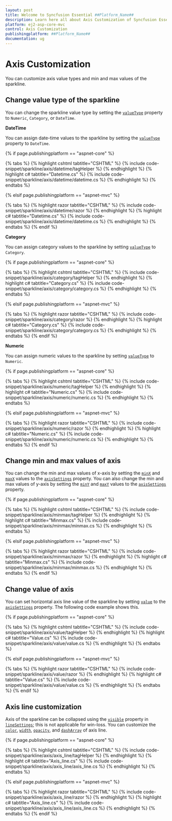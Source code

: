 ```yaml
---
layout: post
title: Welcome to Syncfusion Essential ##Platform_Name##
description: Learn here all about Axis Customization of Syncfusion Essential ##Platform_Name## widgets based on HTML5 and jQuery.
platform: ej2-asp-core-mvc
control: Axis Customization
publishingplatform: ##Platform_Name##
documentation: ug
---
```



# Axis Customization

You can customize axis value types and min and max values of the sparkline.

## Change value type of the sparkline

You can change the sparkline value type by setting the [`valueType`](https://help.syncfusion.com/cr/aspnetcore-js2/Syncfusion.EJ2~Syncfusion.EJ2.Charts.Sparkline~ValueType.html) property to `Numeric`, `Category`, or `DateTime`.
<!-- markdownlint-disable MD036 -->

**DateTime**

You can assign date-time values to the sparkline by setting the [`valueType`](https://help.syncfusion.com/cr/aspnetcore-js2/Syncfusion.EJ2~Syncfusion.EJ2.Charts.Sparkline~ValueType.html) property to `DateTime`.

{% if page.publishingplatform == "aspnet-core" %}

{% tabs %}
{% highlight cshtml tabtitle="CSHTML" %}
{% include code-snippet/sparkline/axis/datetime/tagHelper %}
{% endhighlight %}
{% highlight c# tabtitle="Datetime.cs" %}
{% include code-snippet/sparkline/axis/datetime/datetime.cs %}
{% endhighlight %}
{% endtabs %}

{% elsif page.publishingplatform == "aspnet-mvc" %}

{% tabs %}
{% highlight razor tabtitle="CSHTML" %}
{% include code-snippet/sparkline/axis/datetime/razor %}
{% endhighlight %}
{% highlight c# tabtitle="Datetime.cs" %}
{% include code-snippet/sparkline/axis/datetime/datetime.cs %}
{% endhighlight %}
{% endtabs %}
{% endif %}



<!-- markdownlint-disable MD036 -->

**Category**

You can assign category values to the sparkline by setting [`valueType`](https://help.syncfusion.com/cr/aspnetcore-js2/Syncfusion.EJ2~Syncfusion.EJ2.Charts.Sparkline~ValueType.html) to `Category`.

{% if page.publishingplatform == "aspnet-core" %}

{% tabs %}
{% highlight cshtml tabtitle="CSHTML" %}
{% include code-snippet/sparkline/axis/category/tagHelper %}
{% endhighlight %}
{% highlight c# tabtitle="Category.cs" %}
{% include code-snippet/sparkline/axis/category/category.cs %}
{% endhighlight %}
{% endtabs %}

{% elsif page.publishingplatform == "aspnet-mvc" %}

{% tabs %}
{% highlight razor tabtitle="CSHTML" %}
{% include code-snippet/sparkline/axis/category/razor %}
{% endhighlight %}
{% highlight c# tabtitle="Category.cs" %}
{% include code-snippet/sparkline/axis/category/category.cs %}
{% endhighlight %}
{% endtabs %}
{% endif %}



**Numeric**

You can assign numeric values to the sparkline by setting [`valueType`](https://help.syncfusion.com/cr/aspnetcore-js2/Syncfusion.EJ2~Syncfusion.EJ2.Charts.Sparkline~ValueType.html) to `Numeric`.

{% if page.publishingplatform == "aspnet-core" %}

{% tabs %}
{% highlight cshtml tabtitle="CSHTML" %}
{% include code-snippet/sparkline/axis/numeric/tagHelper %}
{% endhighlight %}
{% highlight c# tabtitle="Numeric.cs" %}
{% include code-snippet/sparkline/axis/numeric/numeric.cs %}
{% endhighlight %}
{% endtabs %}

{% elsif page.publishingplatform == "aspnet-mvc" %}

{% tabs %}
{% highlight razor tabtitle="CSHTML" %}
{% include code-snippet/sparkline/axis/numeric/razor %}
{% endhighlight %}
{% highlight c# tabtitle="Numeric.cs" %}
{% include code-snippet/sparkline/axis/numeric/numeric.cs %}
{% endhighlight %}
{% endtabs %}
{% endif %}



<!-- markdownlint-disable MD036 -->

## Change min and max values of axis

You can change the min and max values of x-axis by setting the [`minX`](https://help.syncfusion.com/cr/aspnetcore-js2/Syncfusion.EJ2~Syncfusion.EJ2.Charts.SparklineAxisSettings~MinX.html) and [`maxX`](https://help.syncfusion.com/cr/aspnetcore-js2/Syncfusion.EJ2~Syncfusion.EJ2.Charts.SparklineAxisSettings~MaxX.html) values to the [`axisSettings`](https://help.syncfusion.com/cr/aspnetcore-js2/Syncfusion.EJ2~Syncfusion.EJ2.Charts.SparklineAxisSettings.html) property. You can also change the min and max values of y-axis by setting the [`minY`](https://help.syncfusion.com/cr/aspnetcore-js2/Syncfusion.EJ2~Syncfusion.EJ2.Charts.SparklineAxisSettings~MinY.html) and [`maxY`](https://help.syncfusion.com/cr/aspnetcore-js2/Syncfusion.EJ2~Syncfusion.EJ2.Charts.SparklineAxisSettings~MaxY.html) values to the [`axisSettings`](https://help.syncfusion.com/cr/aspnetcore-js2/Syncfusion.EJ2~Syncfusion.EJ2.Charts.SparklineAxisSettings.html) property.

{% if page.publishingplatform == "aspnet-core" %}

{% tabs %}
{% highlight cshtml tabtitle="CSHTML" %}
{% include code-snippet/sparkline/axis/minmax/tagHelper %}
{% endhighlight %}
{% highlight c# tabtitle="Minmax.cs" %}
{% include code-snippet/sparkline/axis/minmax/minmax.cs %}
{% endhighlight %}
{% endtabs %}

{% elsif page.publishingplatform == "aspnet-mvc" %}

{% tabs %}
{% highlight razor tabtitle="CSHTML" %}
{% include code-snippet/sparkline/axis/minmax/razor %}
{% endhighlight %}
{% highlight c# tabtitle="Minmax.cs" %}
{% include code-snippet/sparkline/axis/minmax/minmax.cs %}
{% endhighlight %}
{% endtabs %}
{% endif %}



## Change value of axis

You can set horizontal axis line value of the sparkline by setting [`value`](https://help.syncfusion.com/cr/aspnetcore-js2/Syncfusion.EJ2~Syncfusion.EJ2.Charts.SparklineAxisSettings~Value.html) to the [`axisSettings`](https://help.syncfusion.com/cr/aspnetcore-js2/Syncfusion.EJ2~Syncfusion.EJ2.Charts.SparklineAxisSettings.html) property. The following code example shows this.

{% if page.publishingplatform == "aspnet-core" %}

{% tabs %}
{% highlight cshtml tabtitle="CSHTML" %}
{% include code-snippet/sparkline/axis/value/tagHelper %}
{% endhighlight %}
{% highlight c# tabtitle="Value.cs" %}
{% include code-snippet/sparkline/axis/value/value.cs %}
{% endhighlight %}
{% endtabs %}

{% elsif page.publishingplatform == "aspnet-mvc" %}

{% tabs %}
{% highlight razor tabtitle="CSHTML" %}
{% include code-snippet/sparkline/axis/value/razor %}
{% endhighlight %}
{% highlight c# tabtitle="Value.cs" %}
{% include code-snippet/sparkline/axis/value/value.cs %}
{% endhighlight %}
{% endtabs %}
{% endif %}



## Axis line customization

Axis of the sparkline can be collapsed using the [`visible`](https://help.syncfusion.com/cr/aspnetcore-js2/Syncfusion.EJ2~Syncfusion.EJ2.Charts.SparklineLineSettings~Visible.html) property in [`lineSettings`](https://help.syncfusion.com/cr/aspnetcore-js2/Syncfusion.EJ2~Syncfusion.EJ2.Charts.SparklineLineSettings.html); this is not applicable for win-loss. You can customize the [`color`](https://help.syncfusion.com/cr/aspnetcore-js2/Syncfusion.EJ2~Syncfusion.EJ2.Charts.SparklineLineSettings~Color.html), [`width`](https://help.syncfusion.com/cr/aspnetcore-js2/Syncfusion.EJ2~Syncfusion.EJ2.Charts.SparklineLineSettings~Width.html), [`opacity`](https://help.syncfusion.com/cr/aspnetcore-js2/Syncfusion.EJ2~Syncfusion.EJ2.Charts.SparklineLineSettings~Opacity.html), and [`dashArray`](https://help.syncfusion.com/cr/aspnetcore-js2/Syncfusion.EJ2~Syncfusion.EJ2.Charts.SparklineLineSettings~DashArray.html) of axis line.

{% if page.publishingplatform == "aspnet-core" %}

{% tabs %}
{% highlight cshtml tabtitle="CSHTML" %}
{% include code-snippet/sparkline/axis/axis_line/tagHelper %}
{% endhighlight %}
{% highlight c# tabtitle="Axis_line.cs" %}
{% include code-snippet/sparkline/axis/axis_line/axis_line.cs %}
{% endhighlight %}
{% endtabs %}

{% elsif page.publishingplatform == "aspnet-mvc" %}

{% tabs %}
{% highlight razor tabtitle="CSHTML" %}
{% include code-snippet/sparkline/axis/axis_line/razor %}
{% endhighlight %}
{% highlight c# tabtitle="Axis_line.cs" %}
{% include code-snippet/sparkline/axis/axis_line/axis_line.cs %}
{% endhighlight %}
{% endtabs %}
{% endif %}


